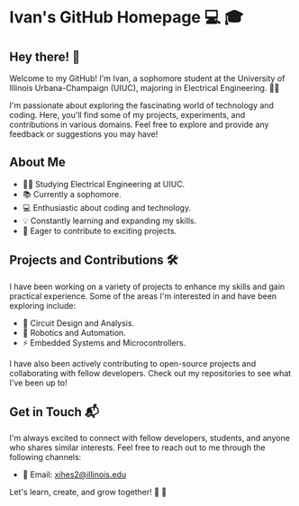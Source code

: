 # Ivan's GitHub Homepage :computer: :mortar_board:

## Hey there! :wave:

Welcome to my GitHub! I'm Ivan, a sophomore student at the University of Illinois Urbana-Champaign (UIUC), majoring in Electrical Engineering. :man_student:

I'm passionate about exploring the fascinating world of technology and coding. Here, you'll find some of my projects, experiments, and contributions in various domains. Feel free to explore and provide any feedback or suggestions you may have!

## About Me

- :man_student: Studying Electrical Engineering at UIUC.
- :books: Currently a sophomore.
- :computer: Enthusiastic about coding and technology.
- :bulb: Constantly learning and expanding my skills.
- :rocket: Eager to contribute to exciting projects.

## Projects and Contributions :hammer_and_wrench:

I have been working on a variety of projects to enhance my skills and gain practical experience. Some of the areas I'm interested in and have been exploring include:

- :electric_plug: Circuit Design and Analysis.
- :robot: Robotics and Automation.
- :zap: Embedded Systems and Microcontrollers.

I have also been actively contributing to open-source projects and collaborating with fellow developers. Check out my repositories to see what I've been up to!

## Get in Touch :mailbox_with_mail:

I'm always excited to connect with fellow developers, students, and anyone who shares similar interests. Feel free to reach out to me through the following channels:

- :e-mail: Email: [xihes2@illinois.edu](mailto:xihes2@illinois.edu)

Let's learn, create, and grow together! :rocket: :tada:
